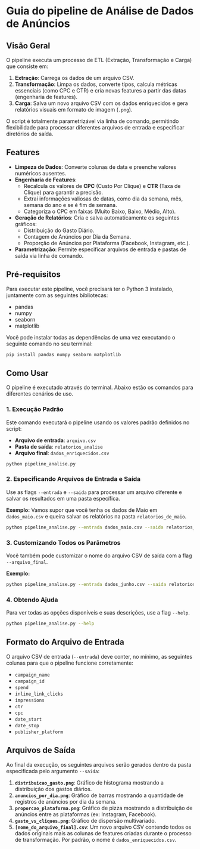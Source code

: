 # Guia do pipeline de Análise de Dados de Anúncios

## Visão Geral

O pipeline executa um processo de ETL (Extração, Transformação e Carga) que consiste em:
1.  **Extração**: Carrega os dados de um arquivo CSV.
2.  **Transformação**: Limpa os dados, converte tipos, calcula métricas essenciais (como CPC e CTR) e cria novas features a partir das datas (engenharia de features).
3.  **Carga**: Salva um novo arquivo CSV com os dados enriquecidos e gera relatórios visuais em formato de imagem (`.png`).

O script é totalmente parametrizável via linha de comando, permitindo flexibilidade para processar diferentes arquivos de entrada e especificar diretórios de saída.

## Features

- **Limpeza de Dados**: Converte colunas de data e preenche valores numéricos ausentes.
- **Engenharia de Features**:
    - Recalcula os valores de **CPC** (Custo Por Clique) e **CTR** (Taxa de Clique) para garantir a precisão.
    - Extrai informações valiosas de datas, como dia da semana, mês, semana do ano e se é fim de semana.
    - Categoriza o CPC em faixas (Muito Baixo, Baixo, Médio, Alto).
- **Geração de Relatórios**: Cria e salva automaticamente os seguintes gráficos:
    - Distribuição do Gasto Diário.
    - Contagem de Anúncios por Dia da Semana.
    - Proporção de Anúncios por Plataforma (Facebook, Instagram, etc.).
- **Parametrização**: Permite especificar arquivos de entrada e pastas de saída via linha de comando.

## Pré-requisitos

Para executar este pipeline, você precisará ter o Python 3 instalado, juntamente com as seguintes bibliotecas:

- pandas
- numpy
- seaborn
- matplotlib

Você pode instalar todas as dependências de uma vez executando o seguinte comando no seu terminal:

```bash
pip install pandas numpy seaborn matplotlib
```

## Como Usar

O pipeline é executado através do terminal. Abaixo estão os comandos para diferentes cenários de uso.

### 1. Execução Padrão

Este comando executará o pipeline usando os valores padrão definidos no script:
- **Arquivo de entrada**: `arquivo.csv`
- **Pasta de saída**: `relatorios_analise`
- **Arquivo final**: `dados_enriquecidos.csv`

```bash
python pipeline_analise.py
```

### 2. Especificando Arquivos de Entrada e Saída

Use as flags `--entrada` e `--saida` para processar um arquivo diferente e salvar os resultados em uma pasta específica.

**Exemplo:**
Vamos supor que você tenha os dados de Maio em `dados_maio.csv` e queira salvar os relatórios na pasta `relatorios_de_maio`.

```bash
python pipeline_analise.py --entrada dados_maio.csv --saida relatorios_de_maio
```

### 3. Customizando Todos os Parâmetros

Você também pode customizar o nome do arquivo CSV de saída com a flag `--arquivo_final`.

**Exemplo:**

```bash
python pipeline_analise.py --entrada dados_junho.csv --saida relatorios_junho --arquivo_final dados_processados_jun.csv
```

### 4. Obtendo Ajuda

Para ver todas as opções disponíveis e suas descrições, use a flag `--help`.

```bash
python pipeline_analise.py --help
```

## Formato do Arquivo de Entrada

O arquivo CSV de entrada (`--entrada`) deve conter, no mínimo, as seguintes colunas para que o pipeline funcione corretamente:
- `campaign_name`
- `campaign_id`
- `spend`
- `inline_link_clicks`
- `impressions`
- `ctr`
- `cpc`
- `date_start`
- `date_stop`
- `publisher_platform`

## Arquivos de Saída

Ao final da execução, os seguintes arquivos serão gerados dentro da pasta especificada pelo argumento `--saida`:

1.  **`distribuicao_gasto.png`**: Gráfico de histograma mostrando a distribuição dos gastos diários.
2.  **`anuncios_por_dia.png`**: Gráfico de barras mostrando a quantidade de registros de anúncios por dia da semana.
3.  **`proporcao_plataforma.png`**: Gráfico de pizza mostrando a distribuição de anúncios entre as plataformas (ex: Instagram, Facebook).
4.  **`gasto_vs_cliques.png`**: Gráfico de dispersão multivariado.
4.  **`[nome_do_arquivo_final].csv`**: Um novo arquivo CSV contendo todos os dados originais mais as colunas de features criadas durante o processo de transformação. Por padrão, o nome é `dados_enriquecidos.csv`.
